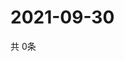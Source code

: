 # 2021-09-30
  共 0条

  <!-- BEGIN -->
  <!-- 最后更新时间Thu Sep 30 2021 06:04:18 GMT+0000 (Coordinated Universal Time) -->
  
  <!-- END -->
  
  